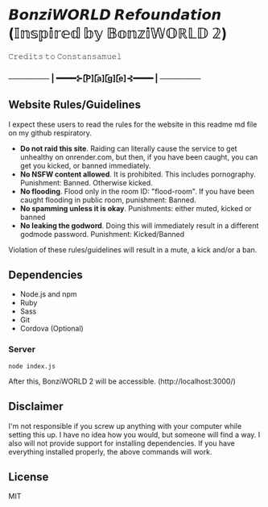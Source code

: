 # 𝘽𝙤𝙣𝙯𝙞𝙒𝙊𝙍𝙇𝘿 𝙍𝙚𝙛𝙤𝙪𝙣𝙙𝙖𝙩𝙞𝙤𝙣 (𝕀𝕟𝕤𝕡𝕚𝕣𝕖𝕕 𝕓𝕪 𝔹𝕠𝕟𝕫𝕚𝕎𝕆ℝ𝕃𝔻 𝟚)

𝙲𝚛𝚎𝚍𝚒𝚝𝚜 𝚝𝚘 𝙲𝚘𝚗𝚜𝚝𝚊𝚗𝚜𝚊𝚖𝚞𝚎𝚕

### ─────── | ━━━━⊱[̲̅P][̲̅a][̲̅g][̲̅e]⊰━━━━ | ───────
 
## Website Rules/Guidelines

I expect these users to read the rules for the website in this readme md file on my github respiratory.
- **Do not raid this site**. Raiding can literally cause the service to get unhealthy on onrender.com, but then, if you have been caught, you can get you kicked, or banned immediately.
- **No NSFW content allowed**. It is prohibited. This includes pornography. Punishment: Banned. Otherwise kicked.
- **No flooding**. Flood only in the room ID: "flood-room". If you have been caught flooding in public room, punishment: Banned.
- **No spamming unless it is okay**. Punishments: either muted, kicked or banned
- **No leaking the godword**. Doing this will immediately result in a different godmode password. Punishment: Kicked/Banned

Violation of these rules/guidelines will result in a mute, a kick and/or a ban.

## Dependencies
- Node.js and npm
- Ruby
- Sass
- Git
- Cordova (Optional)

### Server
```
node index.js
```
After this, BonziWORLD 2 will be accessible. (http://localhost:3000/)

## Disclaimer
I'm not responsible if you screw up anything with your computer while setting this up. I have no idea how you would, but someone will find a way. I also will not provide support for installing dependencies. If you have everything installed properly, the above commands will work.

## License
MIT
